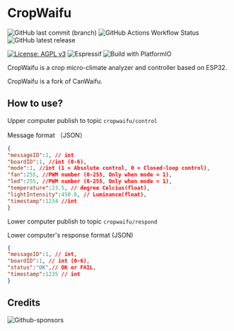 # CropWaifu

![GitHub last commit (branch)](https://img.shields.io/github/last-commit/1-hexene/CropWaifu/main?display_timestamp=committer&style=flat)
![GitHub Actions Workflow Status](https://img.shields.io/github/actions/workflow/status/1-hexene/cropwaifu/.github%2Fworkflows%2Fbuild.yml?branch=main)
![GitHub latest release](https://img.shields.io/github/v/release/1-hexene/CropWaifu)


[![License: AGPL v3](https://img.shields.io/badge/License-AGPL_v3-blue.svg)](https://www.gnu.org/licenses/agpl-3.0)
![Espressif](https://img.shields.io/badge/espressif-E7352C.svg?style=flat&logo=espressif&logoColor=white)
![Build with PlatformIO](https://img.shields.io/badge/build%20with-PlatformIO-orange?logo=platformio)


CropWaifu is a crop micro-climate analyzer and controller based on ESP32.

CropWaifu is a fork of CanWaifu.

## How to use?

Upper computer publish to topic `cropwaifu/control`

Message format （JSON）

```json
{
"messageID":1, // int
"boardID":1, //int (0-6),
"mode":1, //int (1 = Absolute control, 0 = Closed-loop control),
"fan":255, //PWM number (0-255, Only when mode = 1),
"led":255, //PWM number (0-255, Only when mode = 1),
"temperature":23.5, // degree Celcius(float),
"lightIntensity":450.0, // Luminance(float),
"timestamp":1234 //int
}
```

Lower computer publish to topic `cropwaifu/respond`

Lower computer's response format (JSON)

```json
{
"messageID":1, // int,
"boardID":1, // int (0-6),
"status":"OK",// OK or FAIL,
"timestamp":1235 // int
}
```

## Credits

![Github-sponsors](https://img.shields.io/badge/sponsor-30363D?style=for-the-badge&logo=GitHub-Sponsors&logoColor=#EA4AAA)

